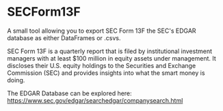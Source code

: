 # SECForm13F

A small tool allowing you to export SEC Form 13F the SEC's EDGAR database as either DataFrames or .csvs.

SEC Form 13F is a quarterly report that is filed by institutional investment managers with at least $100 million in equity assets under management. It discloses their U.S. equity holdings to the Securities and Exchange Commission (SEC) and provides insights into what the smart money is doing.

The EDGAR Database can be explored here: https://www.sec.gov/edgar/searchedgar/companysearch.html
